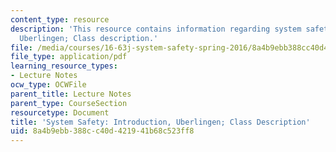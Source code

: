 ```yaml
---
content_type: resource
description: 'This resource contains information regarding system safety: Introduction,
  Uberlingen; Class description.'
file: /media/courses/16-63j-system-safety-spring-2016/8a4b9ebb388cc40d421941b68c523ff8_MIT16_63JS16_LecNotes1.pdf
file_type: application/pdf
learning_resource_types:
- Lecture Notes
ocw_type: OCWFile
parent_title: Lecture Notes
parent_type: CourseSection
resourcetype: Document
title: 'System Safety: Introduction, Uberlingen; Class Description'
uid: 8a4b9ebb-388c-c40d-4219-41b68c523ff8
---
```

